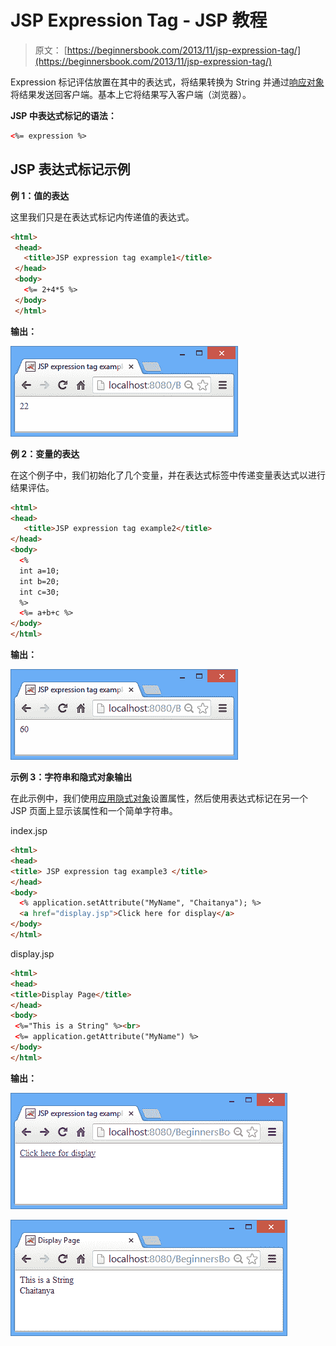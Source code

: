 # JSP Expression Tag - JSP 教程

> 原文： [https://beginnersbook.com/2013/11/jsp-expression-tag/](https://beginnersbook.com/2013/11/jsp-expression-tag/)

Expression 标记评估放置在其中的表达式，将结果转换为 String 并通过[响应对象](https://beginnersbook.com/2013/11/jsp-implicit-object-response-with-examples/ "Response implicit object")将结果发送回客户端。基本上它将结果写入客户端（浏览器）。

**JSP 中表达式标记的语法：**

```html
<%= expression %>
```

## JSP 表达式标记示例

**例 1：值的表达**

这里我们只是在表达式标记内传递值的表达式。

```html
<html>
 <head>
   <title>JSP expression tag example1</title>
 </head>
 <body>
   <%= 2+4*5 %>
 </body>
 </html>
```

**输出：**

![expression-tag-example1](img/8b7794be234d1b04f137fd4c05ab57c9.jpg)

**例 2：变量的表达**

在这个例子中，我们初始化了几个变量，并在表达式标签中传递变量表达式以进行结果评估。

```html
<html>
<head>
   <title>JSP expression tag example2</title>
</head>
<body>
  <%
  int a=10;
  int b=20;
  int c=30;
  %>
  <%= a+b+c %>
</body>
</html>
```

**输出：**

![expression-tag-example2](img/4723ff956f637c354e65e4b608ba1ef7.jpg)

**示例 3：字符串和隐式对象输出**

在此示例中，我们使用[应用隐式对象](https://beginnersbook.com/2013/11/jsp-implicit-object-application-with-examples/ "Application object")设置属性，然后使用表达式标记在另一个 JSP 页面上显示该属性和一个简单字符串。

index.jsp

```html
<html>
<head>
<title> JSP expression tag example3 </title>
</head>
<body>
  <% application.setAttribute("MyName", "Chaitanya"); %>
  <a href="display.jsp">Click here for display</a>
</body>
</html>
```

display.jsp

```html
<html>
<head>
<title>Display Page</title>
</head>
<body>
 <%="This is a String" %><br>
 <%= application.getAttribute("MyName") %>
</body>
</html>
```

**输出：**

![expression-tag-output1](img/6ba49b31d74e9a3c85519df9e3e4ee81.jpg)

![expression-tag-output2](img/8788b99b914cad53ec924c6c5dbb6ee7.jpg)